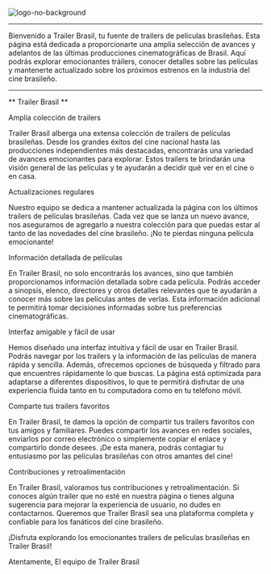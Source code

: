 

![logo-no-background](https://github.com/danteg13/2023_ProyectoFinal_13/assets/115349547/97bba13f-fb79-43ab-8f71-3b3106912b26)




******************************************************************************************************************************************************************************
Bienvenido a Trailer Brasil, tu fuente de trailers de películas brasileñas.
Esta página está dedicada a proporcionarte una amplia selección de avances y adelantos de las últimas producciones cinematográficas de Brasil.
Aquí podrás explorar emocionantes tráilers, conocer detalles sobre las películas y mantenerte actualizado sobre los próximos estrenos en la industria del cine brasileño.

******************************************************************************************************************************************************************************
** Trailer Brasil **

Amplia colección de trailers

Trailer Brasil alberga una extensa colección de trailers de películas brasileñas. Desde los grandes éxitos del cine nacional hasta las producciones independientes más destacadas, encontrarás una variedad de avances emocionantes para explorar. Estos trailers te brindarán una visión general de las películas y te ayudarán a decidir qué ver en el cine o en casa.

Actualizaciones regulares

Nuestro equipo se dedica a mantener actualizada la página con los últimos trailers de películas brasileñas. Cada vez que se lanza un nuevo avance, nos aseguramos de agregarlo a nuestra colección para que puedas estar al tanto de las novedades del cine brasileño. ¡No te pierdas ninguna película emocionante!

Información detallada de películas

En Trailer Brasil, no solo encontrarás los avances, sino que también proporcionamos información detallada sobre cada película. Podrás acceder a sinopsis, elenco, directores y otros detalles relevantes que te ayudarán a conocer más sobre las películas antes de verlas. Esta información adicional te permitirá tomar decisiones informadas sobre tus preferencias cinematográficas.

Interfaz amigable y fácil de usar

Hemos diseñado una interfaz intuitiva y fácil de usar en Trailer Brasil. Podrás navegar por los trailers y la información de las películas de manera rápida y sencilla. Además, ofrecemos opciones de búsqueda y filtrado para que encuentres rápidamente lo que buscas. La página está optimizada para adaptarse a diferentes dispositivos, lo que te permitirá disfrutar de una experiencia fluida tanto en tu computadora como en tu teléfono móvil.

Comparte tus trailers favoritos

En Trailer Brasil, te damos la opción de compartir tus trailers favoritos con tus amigos y familiares. Puedes compartir los avances en redes sociales, enviarlos por correo electrónico o simplemente copiar el enlace y compartirlo donde desees. ¡De esta manera, podrás contagiar tu entusiasmo por las películas brasileñas con otros amantes del cine!

Contribuciones y retroalimentación

En Trailer Brasil, valoramos tus contribuciones y retroalimentación. Si conoces algún trailer que no esté en nuestra página o tienes alguna sugerencia para mejorar la experiencia de usuario, no dudes en contactarnos. Queremos que Trailer Brasil sea una plataforma completa y confiable para los fanáticos del cine brasileño.

¡Disfruta explorando los emocionantes trailers de películas brasileñas en Trailer Brasil!

Atentamente,
El equipo de Trailer Brasil
